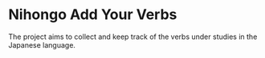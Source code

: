 # Nihongo Add Your Verbs

The project aims to collect and keep track of the verbs under studies in the Japanese language.